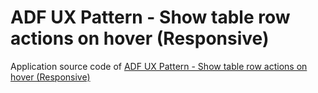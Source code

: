 ADF UX Pattern - Show table row actions on hover (Responsive)
==================

Application source code of [ADF UX Pattern - Show table row actions on hover (Responsive)](http://blog.amr-gawish.com/?p=8006)
